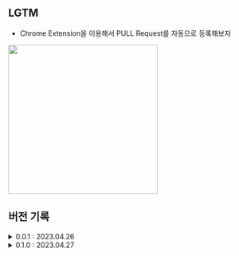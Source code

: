## LGTM

- Chrome Extension을 이용해서
    PULL Request를 자동으로 등록해보자

<img width="300" src='https://user-images.githubusercontent.com/54137044/234611145-ece693a9-6d6e-4039-ae96-2589fb795c07.png'>

## 버전 기록

<details>
  <summary>0.0.1 : 2023.04.26</summary>
  <ul style="display: flex; flex-direction: column;">
    <label><input type="checkbox" name="1" value="1" checked> 사용하는 파일만 남겨두기</label>
    <label><input type="checkbox" name="2" value="2" checked> 버튼 하나 두고 눌렀을 때 approve 전까지 플로우 테스트</label>
    <img width="300" src='https://user-images.githubusercontent.com/54137044/234615989-cbf77a48-8771-4ca7-a689-51c643813c9e.png'>
  </ul>
  </div>
</details>


<details>
  <summary>0.1.0 : 2023.04.27</summary>
  <ul style="display: flex; flex-direction: column;">
    <label>
      <input type="checkbox" name="1" value="1" checked> 풀 리퀘스트 목록 PoP UP에 리스트로 나타나도록 설정
    </label>
    <label>
      <input type="checkbox" name="2" value="2" checked> 사용자가 선택하면 > 이슈 넘버에 따른 리뷰 남기도록 기능 추가
    </label>
    <label>
      <input type="checkbox" name="3" value="3" checked> 퍼블리싱 추가
    </label>
    <img width="300" src='https://user-images.githubusercontent.com/54137044/234611145-ece693a9-6d6e-4039-ae96-2589fb795c07.png'>
  </ul>
  </div>
</details>
  

